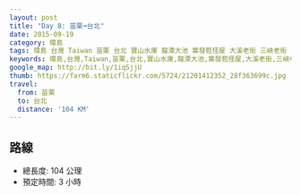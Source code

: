 ```yaml
---
layout: post
title: "Day 8: 苗栗➟台北"
date: 2015-09-19
category: 環島
tags: 環島 台灣 Taiwan 苗栗 台北 寶山水庫 龍潭大池 葉發苞怪屋 大溪老街 三峽老街
keywords: 環島,台灣,Taiwan,苗栗,台北,寶山水庫,龍潭大池,葉發苞怪屋,大溪老街,三峽老街
google_map: http://bit.ly/1iqSjjU
thumb: https://farm6.staticflickr.com/5724/21201412352_28f363699c.jpg
travel:
  from: 苗栗
  to: 台北
  distance: '104 KM'
---
```


## 路線

- 總長度: 104 公理
- 預定時間: 3 小時
